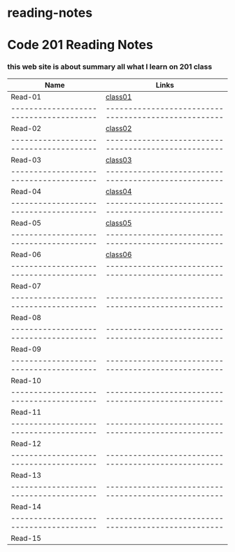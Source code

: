 # reading-notes
# Code 201 Reading Notes
### this web site is about summary all what I learn on 201 class 

Name                                  |  Links                                              
--------------------------------------|----------------------------------------------------
Read-01                               |  [class01](https://nermin-nasasra.github.io/reading-notes/class01) 
--------------------------------------|----------------------------------------------------
Read-02                               |   [class02](https://nermin-nasasra.github.io/reading-notes/class02)
--------------------------------------|----------------------------------------------------
Read-03                               |   [class03](https://nermin-nasasra.github.io/reading-notes/class03) 
--------------------------------------|----------------------------------------------------
Read-04                               |   [class04](https://nermin-nasasra.github.io/reading-notes/class04)
--------------------------------------|----------------------------------------------------
Read-05                               |    [class05](https://nermin-nasasra.github.io/reading-notes/class05)
--------------------------------------|----------------------------------------------------
Read-06                               |    [class06]()
--------------------------------------|----------------------------------------------------
Read-07                               |                                                    
--------------------------------------|----------------------------------------------------
Read-08                               |                                                    
--------------------------------------|----------------------------------------------------
Read-09                               |                                                    
--------------------------------------|----------------------------------------------------
Read-10                               |                                                    
--------------------------------------|----------------------------------------------------
Read-11                               |                                                    
--------------------------------------|----------------------------------------------------
Read-12                               |                                                    
--------------------------------------|----------------------------------------------------
Read-13                               |                                                    
--------------------------------------|----------------------------------------------------
Read-14                               |                                                    
--------------------------------------|----------------------------------------------------
Read-15                               |                                                    
